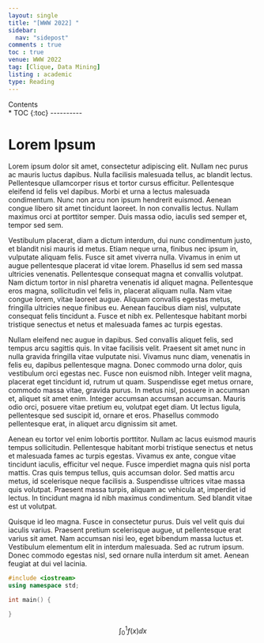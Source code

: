 ```yaml
---
layout: single
title: "[WWW 2022] "
sidebar:
  nav: "sidepost"
comments : true
toc : true
venue: WWW 2022
tag: [Clique, Data Mining] 
listing : academic
type: Reading
---
```

<div id="toc">
Contents
</div>
* TOC
{:toc}
----------


# Lorem Ipsum
Lorem ipsum dolor sit amet, consectetur adipiscing elit. Nullam nec purus ac mauris luctus dapibus. Nulla facilisis malesuada tellus, ac blandit lectus. Pellentesque ullamcorper risus et tortor cursus efficitur. Pellentesque eleifend id felis vel dapibus. Morbi et urna a lectus malesuada condimentum. Nunc non arcu non ipsum hendrerit euismod. Aenean congue libero sit amet tincidunt laoreet. In non convallis lectus. Nullam maximus orci at porttitor semper. Duis massa odio, iaculis sed semper et, tempor sed sem.

Vestibulum placerat, diam a dictum interdum, dui nunc condimentum justo, et blandit nisi mauris id metus. Etiam neque urna, finibus nec ipsum in, vulputate aliquam felis. Fusce sit amet viverra nulla. Vivamus in enim ut augue pellentesque placerat id vitae lorem. Phasellus id sem sed massa ultricies venenatis. Pellentesque consequat magna et convallis volutpat. Nam dictum tortor in nisl pharetra venenatis id aliquet magna. Pellentesque eros magna, sollicitudin vel felis in, placerat aliquam nulla. Nam vitae congue lorem, vitae laoreet augue. Aliquam convallis egestas metus, fringilla ultricies neque finibus eu. Aenean faucibus diam nisl, vulputate consequat felis tincidunt a. Fusce et nibh ex. Pellentesque habitant morbi tristique senectus et netus et malesuada fames ac turpis egestas.

Nullam eleifend nec augue in dapibus. Sed convallis aliquet felis, sed tempus arcu sagittis quis. In vitae facilisis velit. Praesent sit amet nunc in nulla gravida fringilla vitae vulputate nisi. Vivamus nunc diam, venenatis in felis eu, dapibus pellentesque magna. Donec commodo urna dolor, quis vestibulum orci egestas nec. Fusce non euismod nibh. Integer velit magna, placerat eget tincidunt id, rutrum ut quam. Suspendisse eget metus ornare, commodo massa vitae, gravida purus. In metus nisl, posuere in accumsan et, aliquet sit amet enim. Integer accumsan accumsan accumsan. Mauris odio orci, posuere vitae pretium eu, volutpat eget diam. Ut lectus ligula, pellentesque sed suscipit id, ornare et eros. Phasellus commodo pellentesque erat, in aliquet arcu dignissim sit amet.

Aenean eu tortor vel enim lobortis porttitor. Nullam ac lacus euismod mauris tempus sollicitudin. Pellentesque habitant morbi tristique senectus et netus et malesuada fames ac turpis egestas. Vivamus ex ante, congue vitae tincidunt iaculis, efficitur vel neque. Fusce imperdiet magna quis nisl porta mattis. Cras quis tempus tellus, quis accumsan dolor. Sed mattis arcu metus, id scelerisque neque facilisis a. Suspendisse ultrices vitae massa quis volutpat. Praesent massa turpis, aliquam ac vehicula at, imperdiet id lectus. In tincidunt magna id nibh maximus condimentum. Sed blandit vitae est ut volutpat.

Quisque id leo magna. Fusce in consectetur purus. Duis vel velit quis dui iaculis varius. Praesent pretium scelerisque augue, ut pellentesque erat varius sit amet. Nam accumsan nisi leo, eget bibendum massa luctus et. Vestibulum elementum elit in interdum malesuada. Sed ac rutrum ipsum. Donec commodo egestas nisl, sed ornare nulla interdum sit amet. Aenean feugiat at dui vel lacinia.

```cpp
#include <iostream>
using namespace std;

int main() {

}
```

$$\int_{0}^{1} f(x) \dd{x}$$